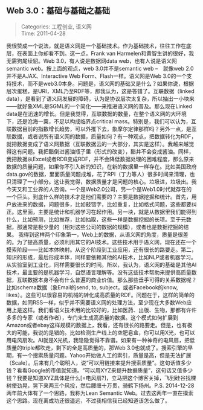 Web 3.0：基础与基础之基础
---
    
> Categories: 工程创业, 语义网  
> Time: 2011-04-28
    
我很赞成一个说法，就是语义网是一个基础技术。作为基础技术，往往工作在底层，在表面上你却看不到。这一点，Frank van Harmelen和黄智生讲的很好，我无需狗尾续貂。Web 3.0，有人说是数据网data web，也有人说是语义网semantic web。按上面的观点，web 3.0并不是semantic web –　就像web 2.0并不是AJAX、Interactive Web Form、Flash一样。语义网是Web 3.0的一个支持技术，而不是web3.0本身。问题是，语义网的基础又是什么？如果你说，根据层次蛋糕，是URI，XML乃至RDF等，那我认为，这是答错了。互联数据（linked data），是看到了语义网发展的障碍，认为是协议层次太复杂，所以抽出一小块来——就好象XML是SGML的一个简化——来推进语义网的普及。那么现在Linked data是在迅速的增长。但是我觉得，互联数据的数量，在整个语义网的大环境下，还是沧海一粟，不足以构成临界点critical mass。特别是，我们可以认为，互联数据目前的指数增长趋势，可以外推下去，象摩尔定律那样吗？另外一点，是互联数据，或者说所有语义网的数据，质量如何？有一种观点，把数据转化为RDF，就把数据变成了语义网数据（互联数据云的一大部分，其实是这样）。我越来越觉得这有问题。我把醋倒进酱油瓶子里（形式的改变），醋并不会变成酱油。同样，我把数据从Excel或者RDB变成RDF，并不会降低数据处理的困难程度，那么原来数据的质量问题，如果你不引入新的知识，在新的数据里一样存在。比如美国政府data.gov的数据，里面质量问题成堆，花了RPI（丁力等人）很多时间来清理，也只清理了一小部分。这让我觉得，数据质量才是问题的核心。垃圾进，垃圾出。我今天又和工业界的人咨询。一个是Web2.0公司，另一个是Web1.0时代就存在的一个巨头。到底什么样的技术才是他们需要的？主要是数据挖掘和统计。首先，用户放进来的数据，问题很多，比如敲错字，比如重复，比如格式问题，这些都要纠正。这里面，主要是统计和机器学习在起作用。另一块，就是从数据里我们能得到什么，比如预测，比如推荐，比如抽取，这些一样是数据挖掘的长项。至于元数据，那通常是极少量的（相对这些公司的数据的规模），或者也是数据挖掘的结果。     我得到这样两个印象第一，Web上的数据，从语义网的角度，质量是很差的。为了提高质量，必须利用其它的AI技术。这些技术用于语义网，现在还在一个摸索阶段——比如本体映射。从这个阶段到工业应用，还有很长的路要走。第二，知识的形成，最后形成本体，同样要依赖其他的AI技术，比如NLP或者机器学习。从实验室到工业化，同样需要很长的时间。所以，我认为，语义网的基础是其他AI技术，最主要的是机器学习，自然语言理解等。没有这些技术帮助来提供高质量数据，互联数据本身不会有什么普遍的商业价值。那么那些垂手可得的关系数据呢？比如schema数据（象Email的send, to, subject，或者Facebook的know, likes）。这些可以很容易的机械的转化成高质量的RDF。问题在于，这样的简单的数据，如同RSS一样，似乎并不需要语义网的处理方法，至少现在大多数Web应用上是这样。我们看语义技术用的比较好的，比如医药、出版、生物，那都有许许多多的专家（或者作者），专门来生成高质量的数据。这个模式如何扩展到Amazon或者ebay这样规模的数据上，我看，还有很长的路要走。但是，也有极大的可能，我说的是错的。比如检测生产线上的空肥皂盒，你可以用X光，也可以用电风扇吹。AI就是X光机，我隐隐觉得不靠谱。如果有一种神奇的电风扇，把低质量的triple都吹走，剩下的全是高质量的，那Web 3.0也就成了。搜索引擎的早期，有一个搜索质量问题。Yahoo开始做人工的索引，质量是高，但是无法扩展（Scale）。后来有几个聪明人，说“可以用链接来提升搜索质量”。这句话值多少钱？看看Google的市值就知道。“可以用XYZ来提升数据质量”，这句话又值多少钱？我要是知道XYZ具体是什么[=电风扇?]，立马把这个博客关掉，飞到硅谷找棵树使劲晃，晃下来两三个风投，然后腰缠十万贯，骑鹤下扬州。P.S. 2014-12-28 两年前大体有了一个思路，我称为Lean Semantic Web。过去这两年一直在摸索这个思路。现在离成功还很遥远，不过我相信我已经知道该怎么做了。     
    